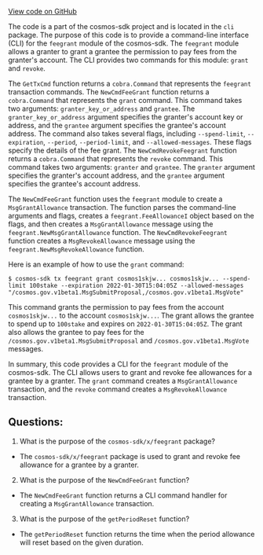 [View code on GitHub](https://github.com/cosmos/cosmos-sdk/blob/main/x/feegrant/client/cli/tx.go)

The code is a part of the cosmos-sdk project and is located in the `cli` package. The purpose of this code is to provide a command-line interface (CLI) for the `feegrant` module of the cosmos-sdk. The `feegrant` module allows a granter to grant a grantee the permission to pay fees from the granter's account. The CLI provides two commands for this module: `grant` and `revoke`. 

The `GetTxCmd` function returns a `cobra.Command` that represents the `feegrant` transaction commands. The `NewCmdFeeGrant` function returns a `cobra.Command` that represents the `grant` command. This command takes two arguments: `granter_key_or_address` and `grantee`. The `granter_key_or_address` argument specifies the granter's account key or address, and the `grantee` argument specifies the grantee's account address. The command also takes several flags, including `--spend-limit`, `--expiration`, `--period`, `--period-limit`, and `--allowed-messages`. These flags specify the details of the fee grant. The `NewCmdRevokeFeegrant` function returns a `cobra.Command` that represents the `revoke` command. This command takes two arguments: `granter` and `grantee`. The `granter` argument specifies the granter's account address, and the `grantee` argument specifies the grantee's account address.

The `NewCmdFeeGrant` function uses the `feegrant` module to create a `MsgGrantAllowance` transaction. The function parses the command-line arguments and flags, creates a `feegrant.FeeAllowanceI` object based on the flags, and then creates a `MsgGrantAllowance` message using the `feegrant.NewMsgGrantAllowance` function. The `NewCmdRevokeFeegrant` function creates a `MsgRevokeAllowance` message using the `feegrant.NewMsgRevokeAllowance` function.

Here is an example of how to use the `grant` command:

```
$ cosmos-sdk tx feegrant grant cosmos1skjw... cosmos1skjw... --spend-limit 100stake --expiration 2022-01-30T15:04:05Z --allowed-messages "/cosmos.gov.v1beta1.MsgSubmitProposal,/cosmos.gov.v1beta1.MsgVote"
```

This command grants the permission to pay fees from the account `cosmos1skjw...` to the account `cosmos1skjw...`. The grant allows the grantee to spend up to `100stake` and expires on `2022-01-30T15:04:05Z`. The grant also allows the grantee to pay fees for the `/cosmos.gov.v1beta1.MsgSubmitProposal` and `/cosmos.gov.v1beta1.MsgVote` messages.

In summary, this code provides a CLI for the `feegrant` module of the cosmos-sdk. The CLI allows users to grant and revoke fee allowances for a grantee by a granter. The `grant` command creates a `MsgGrantAllowance` transaction, and the `revoke` command creates a `MsgRevokeAllowance` transaction.
## Questions: 
 1. What is the purpose of the `cosmos-sdk/x/feegrant` package?
- The `cosmos-sdk/x/feegrant` package is used to grant and revoke fee allowance for a grantee by a granter.

2. What is the purpose of the `NewCmdFeeGrant` function?
- The `NewCmdFeeGrant` function returns a CLI command handler for creating a `MsgGrantAllowance` transaction.

3. What is the purpose of the `getPeriodReset` function?
- The `getPeriodReset` function returns the time when the period allowance will reset based on the given duration.